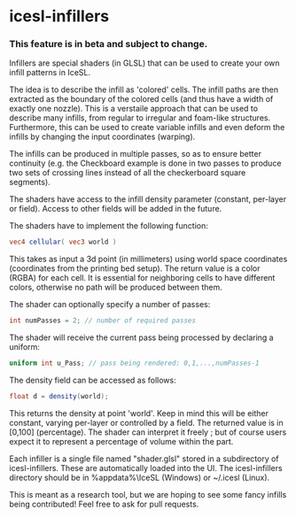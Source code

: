 # icesl-infillers

### This feature is in beta and subject to change.

Infillers are special shaders (in GLSL) that can be used to create your own infill patterns in IceSL.

The idea is to describe the infill as 'colored' cells. The infill paths are then extracted as the boundary of the colored cells (and thus have a width of exactly one nozzle). This is a verstaile approach that can be used to describe many infills, from regular to irregular and foam-like structures. Furthermore, this can be used to create variable infills and even deform the infills by changing the input coordinates (warping).

The infills can be produced in multiple passes, so as to ensure better continuity (e.g. the Checkboard example is done in two passes
to produce two sets of crossing lines instead of all the checkerboard square segments).

The shaders have access to the infill density parameter (constant, per-layer or field). 
Access to other fields will be added in the future.

The shaders have to implement the following function:
```glsl
vec4 cellular( vec3 world )
```

This takes as input a 3d point (in millimeters) using world space coordinates (coordinates from the printing bed setup).
The return value is a color (RGBA) for each cell. It is essential for neighboring cells to have different colors, otherwise no path will be produced between them.

The shader can optionally specify a number of passes:
```glsl
int numPasses = 2; // number of required passes
```

The shader will receive the current pass being processed by declaring a uniform:
```glsl
uniform int u_Pass; // pass being rendered: 0,1,...,numPasses-1
```

The density field can be accessed as follows:
```glsl
float d = density(world);
```
This returns the density at point 'world'. Keep in mind this will be either constant, varying per-layer or controlled by a field.
The returned value is in [0,100] (percentage). The shader can interpret it freely ; but of course users expect it to represent a percentage of volume within the part.

Each infiller is a single file named "shader.glsl" stored in a subdirectory of icesl-infillers. These are automatically loaded into the UI. The icesl-infillers directory should be in %appdata%\IceSL (Windows) or ~/.icesl (Linux).

This is meant as a research tool, but we are hoping to see some fancy infills being contributed! Feel free to ask for pull requests.
